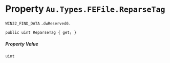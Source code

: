 # Property `Au.Types.FEFile.ReparseTag`

`WIN32_FIND_DATA` `.dwReserved0`.

```
public uint ReparseTag { get; }
```

##### Property Value

`uint`